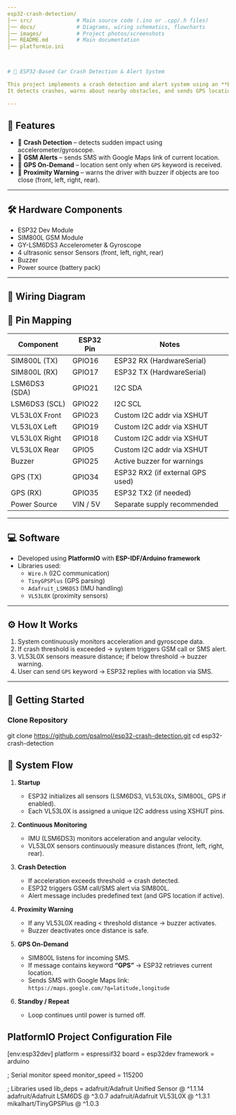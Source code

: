 ```yaml
---
esp32-crash-detection/
│── src/              # Main source code (.ino or .cpp/.h files)
│── docs/             # Diagrams, wiring schematics, flowcharts
│── images/           # Project photos/screenshots
│── README.md         # Main documentation
│── platformio.ini    



# 🚗 ESP32-Based Car Crash Detection & Alert System

This project implements a crash detection and alert system using an **ESP32 microcontroller**, **accelerometer/gyroscope (LSM6DS3)**, **VL53L0X proximity sensors**, and **SIM800L GSM module**.  
It detects crashes, warns about nearby obstacles, and sends GPS location via SMS when requested.

---
```


## 📌 Features
- 🚨 **Crash Detection** – detects sudden impact using accelerometer/gyroscope.  
- 📡 **GSM Alerts** – sends SMS with Google Maps link of current location.  
- 📍 **GPS On-Demand** – location sent only when `GPS` keyword is received.  
- 🛑 **Proximity Warning** – warns the driver with buzzer if objects are too close (front, left, right, rear).   

---

## 🛠️ Hardware Components
- ESP32 Dev Module  
- SIM800L GSM Module  
- GY-LSM6DS3 Accelerometer & Gyroscope  
- 4 ultrasonic sensor Sensors (front, left, right, rear)  
- Buzzer  
- Power source (battery pack)  

---

## 📐 Wiring Diagram
## 📌 Pin Mapping

| Component        | ESP32 Pin | Notes                          |
|------------------|-----------|--------------------------------|
| SIM800L (TX)     | GPIO16    | ESP32 RX (HardwareSerial)      |
| SIM800L (RX)     | GPIO17    | ESP32 TX (HardwareSerial)      |
| LSM6DS3 (SDA)    | GPIO21    | I2C SDA                        |
| LSM6DS3 (SCL)    | GPIO22    | I2C SCL                        |
| VL53L0X Front    | GPIO23    | Custom I2C addr via XSHUT      |
| VL53L0X Left     | GPIO19    | Custom I2C addr via XSHUT      |
| VL53L0X Right    | GPIO18    | Custom I2C addr via XSHUT      |
| VL53L0X Rear     | GPIO5     | Custom I2C addr via XSHUT      |
| Buzzer           | GPIO25    | Active buzzer for warnings     |
| GPS (TX)         | GPIO34    | ESP32 RX2 (if external GPS used) |
| GPS (RX)         | GPIO35    | ESP32 TX2 (if needed)          |
| Power Source     | VIN / 5V  | Separate supply recommended    |


---

## 💻 Software
- Developed using **PlatformIO** with **ESP-IDF/Arduino framework**  
- Libraries used:
  - `Wire.h` (I2C communication)  
  - `TinyGPSPlus` (GPS parsing)  
  - `Adafruit_LSM6DS3` (IMU handling)  
  - `VL53L0X` (proximity sensors)  

---

## ⚙️ How It Works
1. System continuously monitors acceleration and gyroscope data.  
2. If crash threshold is exceeded → system triggers GSM call or SMS alert.  
3. VL53L0X sensors measure distance; if below threshold → buzzer warning.  
4. User can send `GPS` keyword → ESP32 replies with location via SMS.  

---


## 🚀 Getting Started
### Clone Repository
git clone https://github.com/psalmol/esp32-crash-detection.git
cd esp32-crash-detection

##  🔄 System Flow

1. **Startup**
   - ESP32 initializes all sensors (LSM6DS3, VL53L0Xs, SIM800L, GPS if enabled).
   - Each VL53L0X is assigned a unique I2C address using XSHUT pins.

2. **Continuous Monitoring**
   - IMU (LSM6DS3) monitors acceleration and angular velocity.
   - VL53L0X sensors continuously measure distances (front, left, right, rear).

3. **Crash Detection**
   - If acceleration exceeds threshold → crash detected.
   - ESP32 triggers GSM call/SMS alert via SIM800L.
   - Alert message includes predefined text (and GPS location if active).

4. **Proximity Warning**
   - If any VL53L0X reading < threshold distance → buzzer activates.
   - Buzzer deactivates once distance is safe.

5. **GPS On-Demand**
   - SIM800L listens for incoming SMS.
   - If message contains keyword **“GPS”** → ESP32 retrieves current location.
   - Sends SMS with Google Maps link:  
     `https://maps.google.com/?q=latitude,longitude`

6. **Standby / Repeat**
   - Loop continues until power is turned off.

 
 ## PlatformIO Project Configuration File

[env:esp32dev]
platform = espressif32
board = esp32dev
framework = arduino

; Serial monitor speed
monitor_speed = 115200

; Libraries used
lib_deps =
    adafruit/Adafruit Unified Sensor @ ^1.1.14
    adafruit/Adafruit LSM6DS @ ^3.0.7
    adafruit/Adafruit VL53L0X @ ^1.3.1
    mikalhart/TinyGPSPlus @ ^1.0.3

